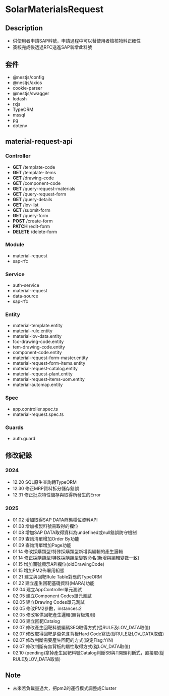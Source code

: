 # SolarMaterialsRequest

## Description

- 供使用者申請SAP料號，申請過程中可以替使用者檢核物料正確性
- 簽核完成後透過RFC送進SAP新增此料號

## 套件

- @nestjs/config
- @nestjs/axios
- cookie-parser
- @nestjs/swagger
- lodash
- rxjs
- TypeORM
- mssql
- pg
- dotenv

## material-request-api

### Controller

- **GET** /template-code
- **GET** /template-items
- **GET** /drawing-code
- **GET** /component-code
- **GET** /query-request-materials
- **GET** /query-request-form
- **GET** /query-details
- **GET** /lov-list
- **GET** /submit-form
- **GET** /query-form
- **POST** /create-form
- **PATCH** /edit-form
- **DELETE** /delete-form

### Module

- material-request
- sap-rfc

### Service

- auth-service
- material-request
- data-source
- sap-rfc

### Entity

- material-template.entity
- material-rule.entity
- material-lov-data.entity
- fcc-drawing-code.entity
- tem-drawing-code.entity
- component-code.entity
- material-request-form-master.entity
- material-request-form-items.entity
- material-request-catalog.entity
- material-request-plant.entity
- material-request-items-uom.entity
- material-automap.entity

### Spec

- app.controller.spec.ts
- material-request.spec.ts

### Guards

- auth.guard

## 修改紀錄

### 2024

- 12.20 SQL原生查詢轉TypeORM
- 12.30 修正MRP資料拆分儲存錯誤
- 12.31 修正批次特性儲存與取得所發生的Error

### 2025

- 01.02 增加取得SAP DATA靜態欄位資料API
- 01.08 增加複製料號需取得的欄位
- 01.08 增加SAP DATA取得資料為undefined或null錯誤防守機制
- 01.09 查詢清單增加Order By功能
- 01.09 查詢清單增加Page功能
- 01.14 修改採購類型/特殊採購類型新增與編輯的產生邏輯
- 01.14 修正採購類型/特殊採購類型變數命名(新增與編輯變數一致)
- 01.15 增加圖號顯示API欄位(oldDrawingCode)
- 01.15 增加PM2佈署用組態
- 01.21 建立與回靶Rule Table對應的TypeORM
- 01.22 建立產生回靶基礎資料(MARA)功能
- 02.04 建立AppController單元測試
- 02.05 建立Component Codes單元測試
- 02.05 建立Drawing Codes單元測試
- 02.05 修改PM2參數，instances:2
- 02.05 修改客供回靶產生邏輯(無背板規則)
- 02.06 建立回靶Catalog
- 02.07 修改產生回靶料號編碼SEQ取得方式(從RULE及LOV_DATA取值)
- 02.07 修改取得回靶是否包含背板Hard Code寫法(從RULE及LOV_DATA取值)
- 02.07 修改判斷需要產生回靶的方式(設定Flag:Y/N)
- 02.07 修改判斷有無背板的屬性取得方式(從LOV_DATA取值)
- 02.10 (pending)拿掉產生回靶料號Catalog判斷SB與T開頭判斷式，直接取(從RULE及LOV_DATA取值)

## Note

- 未來若負載量過大，把pm2的運行模式調整成Cluster
